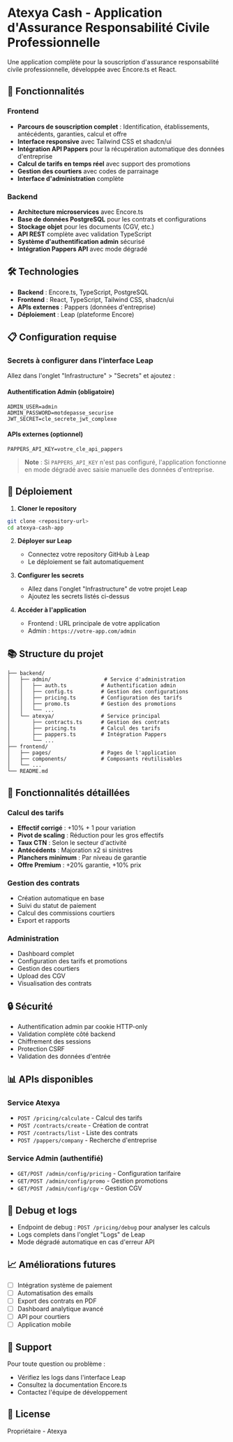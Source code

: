 # Atexya Cash - Application d'Assurance Responsabilité Civile Professionnelle

Une application complète pour la souscription d'assurance responsabilité civile professionnelle, développée avec Encore.ts et React.

## 🚀 Fonctionnalités

### Frontend
- **Parcours de souscription complet** : Identification, établissements, antécédents, garanties, calcul et offre
- **Interface responsive** avec Tailwind CSS et shadcn/ui
- **Intégration API Pappers** pour la récupération automatique des données d'entreprise
- **Calcul de tarifs en temps réel** avec support des promotions
- **Gestion des courtiers** avec codes de parrainage
- **Interface d'administration** complète

### Backend
- **Architecture microservices** avec Encore.ts
- **Base de données PostgreSQL** pour les contrats et configurations
- **Stockage objet** pour les documents (CGV, etc.)
- **API REST** complète avec validation TypeScript
- **Système d'authentification admin** sécurisé
- **Intégration Pappers API** avec mode dégradé

## 🛠 Technologies

- **Backend** : Encore.ts, TypeScript, PostgreSQL
- **Frontend** : React, TypeScript, Tailwind CSS, shadcn/ui
- **APIs externes** : Pappers (données d'entreprise)
- **Déploiement** : Leap (plateforme Encore)

## 📋 Configuration requise

### Secrets à configurer dans l'interface Leap

Allez dans l'onglet "Infrastructure" > "Secrets" et ajoutez :

#### Authentification Admin (obligatoire)
```
ADMIN_USER=admin
ADMIN_PASSWORD=motdepasse_securise
JWT_SECRET=cle_secrete_jwt_complexe
```

#### APIs externes (optionnel)
```
PAPPERS_API_KEY=votre_cle_api_pappers
```

> **Note** : Si `PAPPERS_API_KEY` n'est pas configuré, l'application fonctionne en mode dégradé avec saisie manuelle des données d'entreprise.

## 🚀 Déploiement

1. **Cloner le repository**
```bash
git clone <repository-url>
cd atexya-cash-app
```

2. **Déployer sur Leap**
   - Connectez votre repository GitHub à Leap
   - Le déploiement se fait automatiquement

3. **Configurer les secrets**
   - Allez dans l'onglet "Infrastructure" de votre projet Leap
   - Ajoutez les secrets listés ci-dessus

4. **Accéder à l'application**
   - Frontend : URL principale de votre application
   - Admin : `https://votre-app.com/admin`

## 📚 Structure du projet

```
├── backend/
│   ├── admin/                 # Service d'administration
│   │   ├── auth.ts           # Authentification admin
│   │   ├── config.ts         # Gestion des configurations
│   │   ├── pricing.ts        # Configuration des tarifs
│   │   ├── promo.ts          # Gestion des promotions
│   │   └── ...
│   └── atexya/               # Service principal
│       ├── contracts.ts      # Gestion des contrats
│       ├── pricing.ts        # Calcul des tarifs
│       ├── pappers.ts        # Intégration Pappers
│       └── ...
├── frontend/
│   ├── pages/                # Pages de l'application
│   ├── components/           # Composants réutilisables
│   └── ...
└── README.md
```

## 🔧 Fonctionnalités détaillées

### Calcul des tarifs
- **Effectif corrigé** : +10% + 1 pour variation
- **Pivot de scaling** : Réduction pour les gros effectifs
- **Taux CTN** : Selon le secteur d'activité
- **Antécédents** : Majoration x2 si sinistres
- **Planchers minimum** : Par niveau de garantie
- **Offre Premium** : +20% garantie, +10% prix

### Gestion des contrats
- Création automatique en base
- Suivi du statut de paiement
- Calcul des commissions courtiers
- Export et rapports

### Administration
- Dashboard complet
- Configuration des tarifs et promotions
- Gestion des courtiers
- Upload des CGV
- Visualisation des contrats

## 🔒 Sécurité

- Authentification admin par cookie HTTP-only
- Validation complète côté backend
- Chiffrement des sessions
- Protection CSRF
- Validation des données d'entrée

## 📊 APIs disponibles

### Service Atexya
- `POST /pricing/calculate` - Calcul des tarifs
- `POST /contracts/create` - Création de contrat
- `POST /contracts/list` - Liste des contrats
- `POST /pappers/company` - Recherche d'entreprise

### Service Admin (authentifié)
- `GET/POST /admin/config/pricing` - Configuration tarifaire
- `GET/POST /admin/config/promo` - Gestion promotions
- `GET/POST /admin/config/cgv` - Gestion CGV

## 🐛 Debug et logs

- Endpoint de debug : `POST /pricing/debug` pour analyser les calculs
- Logs complets dans l'onglet "Logs" de Leap
- Mode dégradé automatique en cas d'erreur API

## 📈 Améliorations futures

- [ ] Intégration système de paiement
- [ ] Automatisation des emails
- [ ] Export des contrats en PDF
- [ ] Dashboard analytique avancé
- [ ] API pour courtiers
- [ ] Application mobile

## 🤝 Support

Pour toute question ou problème :
- Vérifiez les logs dans l'interface Leap
- Consultez la documentation Encore.ts
- Contactez l'équipe de développement

## 📝 License

Propriétaire - Atexya
